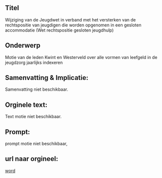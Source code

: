 ## Titel
Wijziging van de Jeugdwet in verband met het versterken van de rechtspositie van jeugdigen die worden opgenomen in een gesloten accommodatie (Wet rechtspositie gesloten jeugdhulp) 
## Onderwerp
Motie van de leden Kwint en Westerveld over alle vormen van leefgeld in de jeugdzorg jaarlijks indexeren 
## Samenvatting & Implicatie:
Samenvatting niet beschikbaar.
## Orginele text:
Text motie niet beschikbaar.
## Prompt:
prompt motie niet beschikbaar,
## url naar orgineel:
[word](https://gegevensmagazijn.tweedekamer.nl/OData/v4/2.0/Document(c75e6d60-bceb-4c1b-8729-b4b8711e3f73)/resource)
